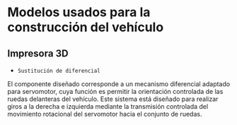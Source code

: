 Modelos usados para la construcción del vehículo
====

## Impresora 3D

* `Sustitución de diferencial` 

El componente diseñado corresponde a un mecanismo diferencial adaptado para servomotor, cuya función es permitir la orientación 
controlada de las ruedas delanteras del vehículo. Este sistema está diseñado para realizar giros a la derecha e izquierda mediante 
la transmisión controlada del movimiento rotacional del servomotor hacia el conjunto de ruedas.
